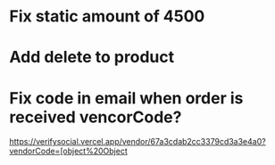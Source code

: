 # Fix static amount of 4500
# Add delete to product
# Fix code in email when order is received vencorCode?
https://verifysocial.vercel.app/vendor/67a3cdab2cc3379cd3a3e4a0?vendorCode=[object%20Object
